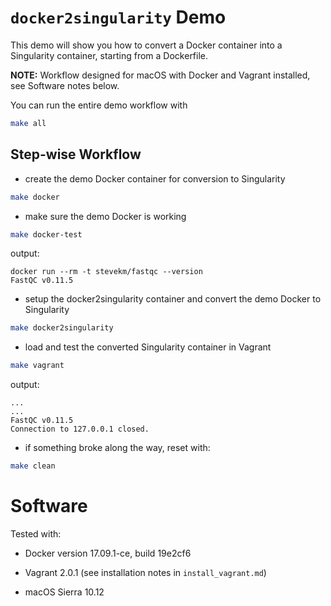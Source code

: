 # `docker2singularity` Demo

This demo will show you how to convert a Docker container into a Singularity container, starting from a Dockerfile.

__NOTE:__ Workflow designed for macOS with Docker and Vagrant installed, see Software notes below.

You can run the entire demo workflow with

```bash
make all
```

## Step-wise Workflow

- create the demo Docker container for conversion to Singularity

```bash
make docker
```

- make sure the demo Docker is working

```bash
make docker-test
```

output:
```
docker run --rm -t stevekm/fastqc --version
FastQC v0.11.5
```

- setup the docker2singularity container and convert the demo Docker to Singularity

```bash
make docker2singularity
```

- load and test the converted Singularity container in Vagrant

```bash
make vagrant
```

output:
```
...
...
FastQC v0.11.5
Connection to 127.0.0.1 closed.
```

- if something broke along the way, reset with:

```bash
make clean
```

# Software

Tested with:

- Docker version 17.09.1-ce, build 19e2cf6

- Vagrant 2.0.1 (see installation notes in `install_vagrant.md`)

- macOS Sierra 10.12
